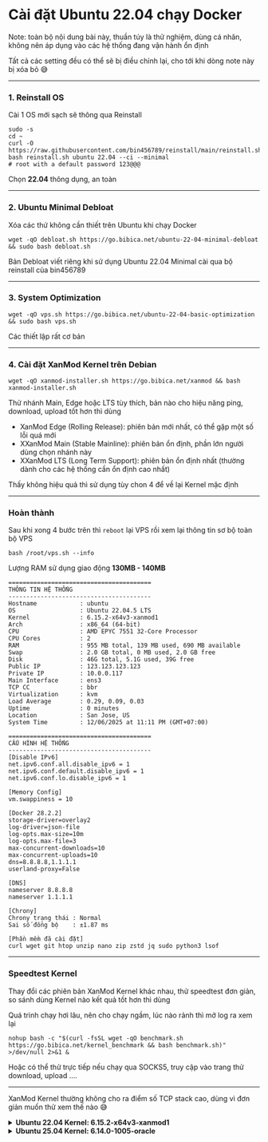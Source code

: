 # Cài đặt Ubuntu 22.04 chạy Docker

Note: toàn bộ nội dung bài này, thuần túy là thử nghiệm, dùng cá nhân, không nên áp dụng vào các hệ thống đang vận hành ổn định

Tất cả các setting đều có thể sẽ bị điều chỉnh lại, cho tới khi dòng note này bị xóa bỏ 😅

---

### 1. Reinstall OS
Cài 1 OS mới sạch sẽ thông qua Reinstall 
```
sudo -s
cd ~
curl -O https://raw.githubusercontent.com/bin456789/reinstall/main/reinstall.sh
bash reinstall.sh ubuntu 22.04 --ci --minimal
# root with a default password 123@@@
```
Chọn **22.04** thông dụng, an toàn

---

### 2. Ubuntu Minimal Debloat
Xóa các thứ không cần thiết trên Ubuntu khi chạy Docker
```
wget -qO debloat.sh https://go.bibica.net/ubuntu-22-04-minimal-debloat && sudo bash debloat.sh
```
Bản Debloat viết riêng khi sử dụng Ubuntu 22.04 Minimal cài qua bộ reinstall của bin456789

---

### 3. System Optimization
```
wget -qO vps.sh https://go.bibica.net/ubuntu-22-04-basic-optimization && sudo bash vps.sh
```
Các thiết lập rất cơ bản

---

### 4. Cài đặt XanMod Kernel trên Debian
```
wget -qO xanmod-installer.sh https://go.bibica.net/xanmod && bash xanmod-installer.sh
```
Thử nhánh Main, Edge hoặc LTS tùy thích, bản nào cho hiệu năng ping, download, upload tốt hơn thì dùng

- XanMod Edge (Rolling Release): phiên bản mới nhất, có thể gặp một số lỗi quá mới
- XXanMod Main (Stable Mainline): phiên bản ổn định, phần lớn người dùng chọn nhánh này
- XXanMod LTS (Long Term Support): phiên bản ổn định nhất (thường dành cho các hệ thống cần ổn định cao nhất)

Thấy không hiệu quả thì sử dụng tùy chon 4 để về lại Kernel mặc định

---

### Hoàn thành

Sau khi xong 4 bước trên thì `reboot` lại VPS rồi xem lại thông tin sơ bộ toàn bộ VPS
```
bash /root/vps.sh --info
``` 
Lượng RAM sử dụng giao động **130MB - 140MB**
```
========================================
THÔNG TIN HỆ THỐNG
----------------------------------------
Hostname            : ubuntu
OS                  : Ubuntu 22.04.5 LTS
Kernel              : 6.15.2-x64v3-xanmod1
Arch                : x86_64 (64-bit)
CPU                 : AMD EPYC 7551 32-Core Processor
CPU Cores           : 2
RAM                 : 955 MB total, 139 MB used, 690 MB available
Swap                : 2.0 GB total, 0 MB used, 2.0 GB free
Disk                : 46G total, 5.1G used, 39G free
Public IP           : 123.123.123.123
Private IP          : 10.0.0.117
Main Interface      : ens3
TCP CC              : bbr
Virtualization      : kvm
Load Average        : 0.29, 0.09, 0.03
Uptime              : 0 minutes
Location            : San Jose, US
System Time         : 12/06/2025 at 11:11 PM (GMT+07:00)

========================================
CẤU HÌNH HỆ THỐNG
----------------------------------------
[Disable IPv6]
net.ipv6.conf.all.disable_ipv6 = 1
net.ipv6.conf.default.disable_ipv6 = 1
net.ipv6.conf.lo.disable_ipv6 = 1

[Memory Config]
vm.swappiness = 10

[Docker 28.2.2]
storage-driver=overlay2
log-driver=json-file
log-opts.max-size=10m
log-opts.max-file=3
max-concurrent-downloads=10
max-concurrent-uploads=10
dns=8.8.8.8,1.1.1.1
userland-proxy=False

[DNS]
nameserver 8.8.8.8
nameserver 1.1.1.1

[Chrony]
Chrony trạng thái : Normal
Sai số đồng bộ    : ±1.87 ms

[Phần mềm đã cài đặt]
curl wget git htop unzip nano zip zstd jq sudo python3 lsof
```

---

### Speedtest Kernel

Thay đổi các phiên bản XanMod Kernel khác nhau, thử speedtest đơn giản, so sánh dùng Kernel nào kết quả tốt hơn thì dùng

Quá trình chạy hơi lâu, nên cho chạy ngầm, lúc nào rảnh thì mở log ra xem lại
```
nohup bash -c "$(curl -fsSL wget -qO benchmark.sh https://go.bibica.net/kernel_benchmark && bash benchmark.sh)" >/dev/null 2>&1 &
```
Hoặc có thể thử trực tiếp nếu chạy qua SOCKS5, truy cập vào trang thử download, upload ....

---
XanMod Kernel thường không cho ra điểm số TCP stack cao, dùng vì đơn giản muốn thử xem thế nào 😅

<details>
<summary><strong>Ubuntu 22.04 Kernel: 6.15.2-x64v3-xanmod1</strong></summary>

<pre><code>[23:13:36] INFO: Hostname: ubuntu
[23:13:36] INFO: OS: Ubuntu 22.04.5 LTS
[23:13:36] INFO: Kernel: 6.15.2-x64v3-xanmod1
[23:13:36] INFO: Arch: x86_64 (64-bit)
[23:13:36] INFO: CPU: AMD EPYC 7551 32-Core Processor
[23:13:36] INFO: CPU Cores: 2
[23:13:36] INFO: RAM: 955 MB total, 157 MB used, 676 MB available
[23:13:36] INFO: Swap: 2.0 GB total, 0 MB used, 2.0 GB free
[23:13:36] INFO: Disk: 46G total, 5.1G used, 39G free
[23:22:19] SUMMARY: Kernel: 6.15.2-x64v3-xanmod1
=============================================
               FINAL RESULTS
=============================================
[23:22:19] SUMMARY: TCP Loopback Performance:
[23:22:19] SUMMARY:   Valid tests: 30/30
[23:22:19] SUMMARY:   Average: 4.62 Gbps
[23:22:19] SUMMARY:   Min: 4.48 Gbps
[23:22:19] SUMMARY:   Max: 4.76 Gbps
[23:22:19] SUMMARY:   Std Dev: 0.07 Gbps
[23:22:19] SUMMARY:   Coefficient of Variation: 1.52%
[23:22:19] SUMMARY: Performance Rating: AVERAGE (2-5 Gbps)
[23:22:19] SUMMARY: Consistency: EXCELLENT (CV <= 5%)</code></pre>
</details>

<details>
<summary><strong>Ubuntu 25.04 Kernel: 6.14.0-1005-oracle</strong></summary>

<pre><code>[06:17:00] INFO: OS: Ubuntu 25.04
[06:17:00] INFO: Kernel: 6.14.0-1005-oracle
[06:17:00] INFO: Arch: x86_64 (64-bit)
[06:17:00] INFO: CPU: AMD EPYC 7551 32-Core Processor
[06:17:00] INFO: CPU Cores: 2
[06:17:00] INFO: RAM: 956 MB total, 291 MB used, 542 MB available
[06:17:00] INFO: Swap: 2.0 GB total, 58 MB used, 1.9 GB free
[06:17:00] INFO: Disk: 46G total, 4.3G used, 39G free
[06:25:40] SUMMARY: Kernel: 6.14.0-1005-oracle
=============================================
               FINAL RESULTS
=============================================
[06:25:40] SUMMARY: TCP Loopback Performance:
[06:25:40] SUMMARY:   Valid tests: 30/30
[06:25:40] SUMMARY:   Average: 7.04 Gbps
[06:25:40] SUMMARY:   Min: 6.77 Gbps
[06:25:40] SUMMARY:   Max: 7.31 Gbps
[06:25:40] SUMMARY:   Std Dev: 0.14 Gbps
[06:25:40] SUMMARY:   Coefficient of Variation: 1.99%
[06:25:40] SUMMARY: Performance Rating: GOOD (5-10 Gbps)
[06:25:40] SUMMARY: Consistency: EXCELLENT (CV <= 5%)</code></pre>
</details>
